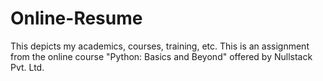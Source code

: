 # Online-Resume
This depicts my academics, courses, training, etc.
This is an assignment from the online course "Python: Basics and Beyond" offered by Nullstack Pvt. Ltd.
